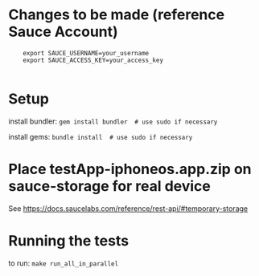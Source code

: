 # Changes to be made (reference Sauce Account)

```
	export SAUCE_USERNAME=your_username
	export SAUCE_ACCESS_KEY=your_access_key
	
```

# Setup
install bundler: `gem install bundler  # use sudo if necessary`

install gems: `bundle install  # use sudo if necessary`

# Place testApp-iphoneos.app.zip on sauce-storage for real device
See https://docs.saucelabs.com/reference/rest-api/#temporary-storage

# Running the tests
to run: `make run_all_in_parallel`
